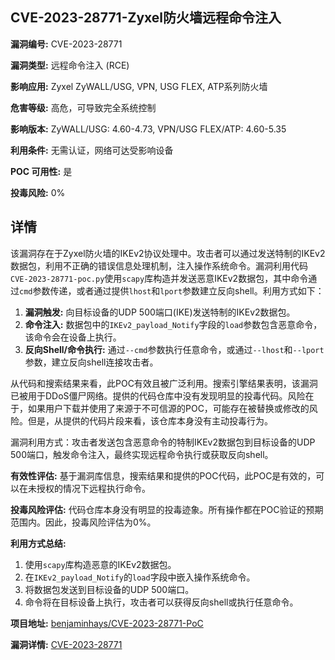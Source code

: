 ## CVE-2023-28771-Zyxel防火墙远程命令注入

**漏洞编号:** CVE-2023-28771

**漏洞类型:** 远程命令注入 (RCE)

**影响应用:** Zyxel ZyWALL/USG, VPN, USG FLEX, ATP系列防火墙

**危害等级:** 高危，可导致完全系统控制

**影响版本:** ZyWALL/USG: 4.60-4.73, VPN/USG FLEX/ATP: 4.60-5.35

**利用条件:** 无需认证，网络可达受影响设备

**POC 可用性:** 是

**投毒风险:** 0%

## 详情

该漏洞存在于Zyxel防火墙的IKEv2协议处理中。攻击者可以通过发送特制的IKEv2数据包，利用不正确的错误信息处理机制，注入操作系统命令。漏洞利用代码`CVE-2023-28771-poc.py`使用`scapy`库构造并发送恶意IKEv2数据包，其中命令通过`cmd`参数传递，或者通过提供`lhost`和`lport`参数建立反向shell。利用方式如下：

1.  **漏洞触发:** 向目标设备的UDP 500端口(IKE)发送特制的IKEv2数据包。
2.  **命令注入:** 数据包中的`IKEv2_payload_Notify`字段的`load`参数包含恶意命令，该命令会在设备上执行。
3.  **反向Shell/命令执行:** 通过`--cmd`参数执行任意命令，或通过`--lhost`和`--lport`参数，建立反向shell连接攻击者。

从代码和搜索结果来看，此POC有效且被广泛利用。搜索引擎结果表明，该漏洞已被用于DDoS僵尸网络。提供的代码仓库中没有发现明显的投毒代码。风险在于，如果用户下载并使用了来源于不可信源的POC，可能存在被替换或修改的风险。但是，从提供的代码片段来看，该仓库本身没有主动投毒行为。

漏洞利用方式：攻击者发送包含恶意命令的特制IKEv2数据包到目标设备的UDP 500端口，触发命令注入，最终实现远程命令执行或获取反向shell。

 **有效性评估:** 基于漏洞库信息，搜索结果和提供的POC代码，此POC是有效的，可以在未授权的情况下远程执行命令。

 **投毒风险评估:** 代码仓库本身没有明显的投毒迹象。所有操作都在POC验证的预期范围内。因此，投毒风险评估为0%。

 **利用方式总结:**

1.  使用`scapy`库构造恶意的IKEv2数据包。
2.  在`IKEv2_payload_Notify`的`load`字段中嵌入操作系统命令。
3.  将数据包发送到目标设备的UDP 500端口。
4.  命令将在目标设备上执行，攻击者可以获得反向shell或执行任意命令。

**项目地址:** [benjaminhays/CVE-2023-28771-PoC](https://github.com/benjaminhays/CVE-2023-28771-PoC)

**漏洞详情:** [CVE-2023-28771](https://nvd.nist.gov/vuln/detail/CVE-2023-28771)
